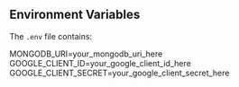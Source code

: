 ## Environment Variables

The `.env` file contains:

MONGODB_URI=your_mongodb_uri_here
GOOGLE_CLIENT_ID=your_google_client_id_here
GOOGLE_CLIENT_SECRET=your_google_client_secret_here
